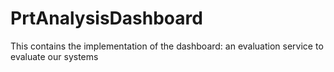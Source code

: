 # PrtAnalysisDashboard
This contains the implementation of the dashboard: an evaluation service to evaluate our systems
